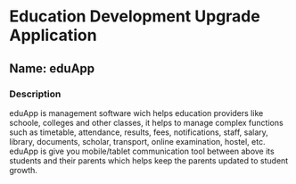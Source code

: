 # Education Development Upgrade Application
<h2>Name: 	eduApp </h2>
<h3>Description</h3>
<p>eduApp is management software wich  helps education providers like schoole, colleges and other classes, it helps to manage complex functions such as timetable, attendance, results, fees, notifications, staff, salary, library, documents, scholar, transport, online examination, hostel, etc.
eduApp is give you mobile/tablet communication tool between above its students and their parents which helps keep the parents updated to student growth.
</p>
